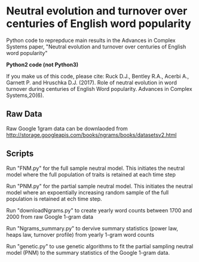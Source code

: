 # Neutral evolution and turnover over centuries of English word popularity

Python code to reprepduce main results in the Advances in Complex Systems paper, "Neutral evolution and turnover over centuries of English word popularity" 

**Python2 code (not Python3)**

If you make us of this code, please cite: Ruck D.J., Bentley R.A., Acerbi A., Garnett P. and Hruschka D.J. (2017). Role of neutral evolution in word turnover during centuries of English Word popularity. Advances in Complex Systems,20(6).

## Raw Data

Raw Google 1gram data can be downlaoded from http://storage.googleapis.com/books/ngrams/books/datasetsv2.html

## Scripts

Run "FNM.py" for the full sample neutral model. This initiates the neutral model where the full population of traits is retained at each time step 

Run "PNM.py" for the partial sample neutral model. This initiates the neutral model where an expoentially increasing random sample of the full population is retained at ech time step.

Run "downloadNgrams.py" to create yearly word counts between 1700 and 2000 from raw Google 1-gram data

Run "Ngrams_summary.py" to dervive summary statistics (power law, heaps law, turnover profile) from yearly 1-gram word counts 

Run "genetic.py" to use genetic algorithms to fit the partial sampling neutral model (PNM) to the summary statistics of the Google 1-gram data.
